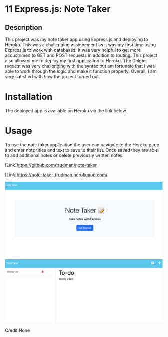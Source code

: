 # 11 Express.js: Note Taker

## Description

This project was my note taker app using Express.js and deploying to Heroku. This was a challenging assignement as it was my first time using Express.js to work with databases. It was very helpful to get more accustomed to GET and POST requests in addition to routing. This project also allowed me to deploy my first application to Heroku. The Delete request was very challenging with the syntax but am fortunate that I was able to work through the logic and make it function properly. Overall, I am very satisfied with how the project turned out.

# Installation

The deployed app is available on Heroku via the link below.

# Usage

To use the note taker application the user can navigate to the Heroku page and enter note titles and text to save to their list. Once saved they are able to add additional notes or delete previously written notes.

[Link]https://github.com/trudman/note-taker

[Link]https://note-taker-trudman.herokuapp.com/

![Screenshot](assets/Screenshot%202023-01-19%20at%205.09.26%20PM.png)
![Screenshot](assets/Screenshot%202023-01-19%20at%205.10.35%20PM.png)

Credit
None
